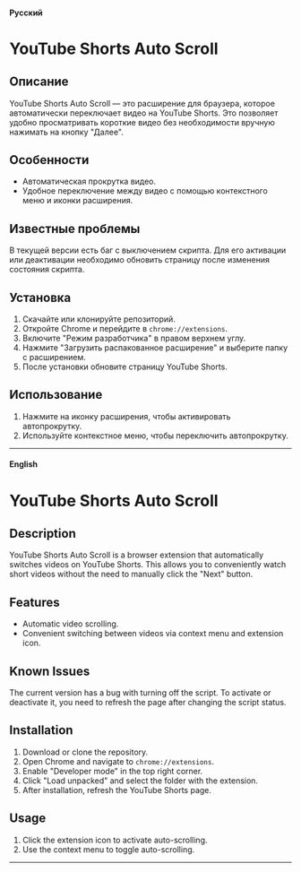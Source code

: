 #### Русский

# YouTube Shorts Auto Scroll

## Описание
YouTube Shorts Auto Scroll — это расширение для браузера, которое автоматически переключает видео на YouTube Shorts. Это позволяет удобно просматривать короткие видео без необходимости вручную нажимать на кнопку "Далее".

## Особенности
- Автоматическая прокрутка видео.
- Удобное переключение между видео с помощью контекстного меню и иконки расширения.

## Известные проблемы
В текущей версии есть баг с выключением скрипта. Для его активации или деактивации необходимо обновить страницу после изменения состояния скрипта. 

## Установка
1. Скачайте или клонируйте репозиторий.
2. Откройте Chrome и перейдите в `chrome://extensions`.
3. Включите "Режим разработчика" в правом верхнем углу.
4. Нажмите "Загрузить распакованное расширение" и выберите папку с расширением.
5. После установки обновите страницу YouTube Shorts.

## Использование
1. Нажмите на иконку расширения, чтобы активировать автопрокрутку.
2. Используйте контекстное меню, чтобы переключить автопрокрутку.

---

#### English

# YouTube Shorts Auto Scroll

## Description
YouTube Shorts Auto Scroll is a browser extension that automatically switches videos on YouTube Shorts. This allows you to conveniently watch short videos without the need to manually click the "Next" button.

## Features
- Automatic video scrolling.
- Convenient switching between videos via context menu and extension icon.

## Known Issues
The current version has a bug with turning off the script. To activate or deactivate it, you need to refresh the page after changing the script status.

## Installation
1. Download or clone the repository.
2. Open Chrome and navigate to `chrome://extensions`.
3. Enable "Developer mode" in the top right corner.
4. Click "Load unpacked" and select the folder with the extension.
5. After installation, refresh the YouTube Shorts page.

## Usage
1. Click the extension icon to activate auto-scrolling.
2. Use the context menu to toggle auto-scrolling.

---
